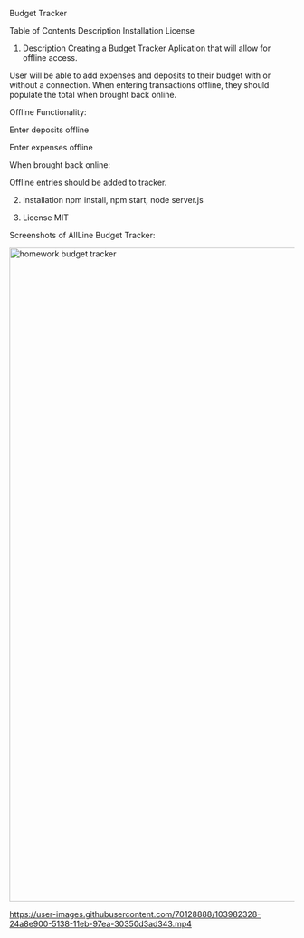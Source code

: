 Budget Tracker


Table of Contents
Description
Installation
License


1. Description
Creating a Budget Tracker Aplication that will allow for offline access.

User will be able to add expenses and deposits to their budget with or without a connection. When entering transactions offline, they should populate the total when brought back online.

Offline Functionality:

Enter deposits offline

Enter expenses offline

When brought back online:

Offline entries should be added to tracker.

2. Installation
npm install, npm start, node server.js


3. License
MIT


Screenshots of AllLine Budget Tracker:




<img width="1154" alt="homework budget tracker" src="https://user-images.githubusercontent.com/70128888/103980579-fd045180-5134-11eb-8de0-6b0ff7ad82d8.png">


https://user-images.githubusercontent.com/70128888/103982328-24a8e900-5138-11eb-97ea-30350d3ad343.mp4




